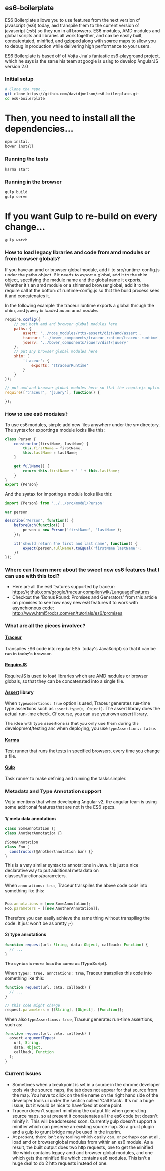 ## es6-boilerplate

ES6 Boilerplate allows you to use features from the next version of javascript (es6) today, and transpile them to the
current version of javascript (es5) so they run in all browsers.  ES6 modules, AMD modules and global scripts
and libraries all work together, and can be easily built, concatentated, minified, and gzipped along with source
maps to allow you to debug in production while delivering high performance to your users.

ES6 Boilerplate is based off of Vojta Jína's fantastic es6-playground project, which he says is the same his team
at google is using to develop AngularJS version 2.0.


### Initial setup

```bash
# Clone the repo...
git clone https://github.com/davidjnelson/es6-boilerplate.git
cd es6-boilerplate
```

# Then, you need to install all the dependencies...
```bash
npm install
bower install
```

### Running the tests
```bash
karma start
```

### Running in the browser
```bash
gulp build
gulp serve
```

# If you want Gulp to re-build on every change...
```bash
gulp watch
```

### How to load legacy libraries and code from amd modules or from browser globals?
If you have an amd or browser global module, add it to src/runtime-config.js under the paths object.  If it needs to
export a global, add it to the shim object, specifying the module name and the global name it exports.  Whether it's
an amd module or a shimmed browser global, add it to the require call at the bottom of runtime-config.js so that
the build process sees it and concatenates it.

In the following example, the traceur runtime exports a global through the shim, and jquery is loaded as an amd module:
```js
require.config({
    // put both amd and browser global modules here
    paths: {
        assert: '../node_modules/rtts-assert/dist/amd/assert',
        traceur: '../bower_components/traceur-runtime/traceur-runtime',
        jquery: '../bower_components/jquery/dist/jquery'
    },
    // put any browser global modules here
    shim: {
        'traceur': {
            exports: '$traceurRuntime'
        }
    }
});

// put amd and browser global modules here so that the requirejs optimizer knows to concatenate them
require(['traceur', 'jquery'], function() {

});
```

### How to use es6 modules?
To use es6 modules, simple add new files anywhere under the src directory.  The syntax for exporting a module looks like this:

```js
class Person {
    constructor(firstName, lastName) {
        this.firstName = firstName;
        this.lastName = lastName;
    }

    get fullName() {
        return this.firstName + ' ' + this.lastName;
    }
}
export {Person}
```

And the syntax for importing a module looks like this:

```js
import {Person} from '../../src/model/Person'

var person;

describe('Person', function() {
    beforeEach(function() {
        person = new Person('firstName', 'lastName');
    });

    it('should return the first and last name', function() {
        expect(person.fullName).toEqual('firstName lastName');
    })
});
```

### Where can I learn more about the sweet new es6 features that I can use with this tool?
- Here are all the es6 features supported by traceur: https://github.com/google/traceur-compiler/wiki/LanguageFeatures
- Checkout the 'Bonus Round: Promises and Generators' from this article on promises to see how easy new es6 features
it to work with asynchronous code: http://www.html5rocks.com/en/tutorials/es6/promises

### What are all the pieces involved?

#### [Traceur]
Transpiles ES6 code into regular ES5 (today's JavaScript) so that it can be run in today's browser.

#### [RequireJS]
RequireJS is used to load libraries which are AMD modules or browser globals, so that they can be concatenated into
a single file.

#### [Assert] library
When `typeAssertions: true` option is used, Traceur generates run-time type assertions such as `assert.type(x, Object)`.
The assert library does the actual run-time check. Of course, you can use your own assert library.

The idea with type assertions is that you only use them during the development/testing and when deploying, you use
`typeAssertions: false`.

#### [Karma]
Test runner that runs the tests in specified browsers, every time you change a file.

#### [Gulp]
Task runner to make defining and running the tasks simpler.


### Metadata and Type Annotation support
Vojta mentions that when developing Angular v2, the angular team is using
some additional features that are not in the ES6 specs.

#### 1/ meta data annotations
```js
class SomeAnnotation {}
class AnotherAnnotation {}

@SomeAnnotation
class Foo {
  constructor(@AnotherAnnotation bar) {}
}
```
This is a very similar syntax to annotations in Java. It is just a nice declarative way to put additional meta data
on classes/functions/parameters.

When `annotations: true`, Traceur transpiles the above code code into something like this:
```js

Foo.annotations = [new SomeAnnotation];
Foo.parameters = [[new AnotherAnnotation]];
```

Therefore you can easily achieve the same thing without transpiling the code. It just won't be as pretty ;-)

#### 2/ type annotations
```js
function request(url: String, data: Object, callback: Function) {
  // ...
}
```

The syntax is more-less the same as [TypeScript].

When `types: true, annotations: true`, Traceur transpiles this code into something like this:
```js
function request(url, data, callback) {
  // ...
}

// this code might change
request.parameters = [[String], [Object], [Function]];
```

When also `typeAssertions: true`, Traceur generates run-time assertions, such as:
```js
function request(url, data, callback) {
  assert.argumentTypes(
    url, String,
    data, Object,
    callback, Function
  );
}
```

[Traceur]: https://github.com/google/traceur-compiler
[RequireJS]: http://requirejs.org
[Assert]: https://github.com/angular/assert
[Karma]: http://karma-runner.github.io/
[Gulp]: http://gulpjs.com

### Current Issues

- Sometimes when a breakpoint is set in a source in the chrome developer tools via the source maps, the tab
does not appear for that source from the map.  You have to click on the file name on the right hand side of the
developer tools ui under the section called 'Call Stack'.  It's not a huge issue, but it would be nice to have fixed
at some point.
- Traceur doesn't support minifying the output file when generating source maps, so at present it concatenates all
the es6 code but doesn't minify it.  This will be addressed soon.  Currently gulp doesn't support a minifier which
can preserve an existing source map.  So a grunt plugin and a gulp to grunt bridge may be used in the interim.
- At present, there isn't any tooling which easily can, or perhaps can at all, load amd or browser global modules
from within an es6 module.  As a result, the built output does two http requests, one to get the minified file which
contains legacy amd and browser global modules, and one which gets the minified file which contains es6 modules.  This
isn't a huge deal to do 2 http requests instead of one.
